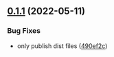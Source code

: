 ## [0.1.1](https://github.com/vmarkjs/vite-plugin/compare/v0.1.0...v0.1.1) (2022-05-11)


### Bug Fixes

* only publish dist files ([490ef2c](https://github.com/vmarkjs/vite-plugin/commit/490ef2cfb6bb7f96416fe239923829b565e4a8b6))
